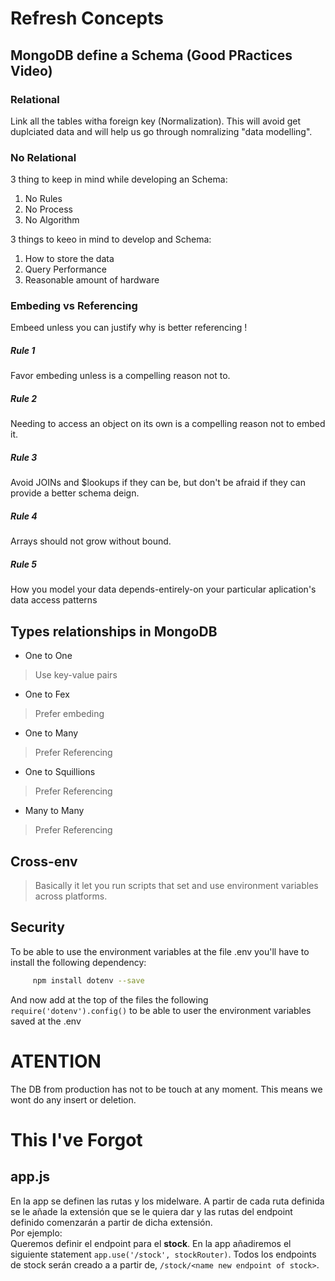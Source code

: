 # Refresh Concepts

## MongoDB define a Schema (Good PRactices Video)

### Relational

Link all the tables witha  foreign key (Normalization). This will avoid get duplciated data and will help us go through nomralizing "data modelling".

### No Relational

3 thing to keep in mind while developing an Schema: 

1. No Rules
2. No Process
3. No Algorithm

3 things to keeo in mind to develop and Schema: 

1. How to store the data
2. Query Performance
3. Reasonable amount of hardware

### Embeding vs Referencing

Embeed unless you can justify why is better referencing !

##### Rule 1

Favor embeding unless is a compelling reason not to.

##### Rule 2

Needing to access an object on its own is a compelling reason not to embed it.

##### Rule 3 

Avoid JOINs and $lookups if they can be, but don't be afraid if they can provide a better schema deign.

##### Rule 4

Arrays should not grow without bound.

##### Rule 5

How you model your data depends-entirely-on your particular aplication's data access patterns

## Types relationships in MongoDB

- One to One

> Use key-value pairs

- One to Fex

> Prefer embeding

- One to Many

> Prefer Referencing

- One to Squillions

> Prefer Referencing

- Many to Many

> Prefer Referencing

## Cross-env 

> Basically it let you run scripts that set and use environment variables across platforms.

## Security 

To be able to use the environment variables at the file .env you'll have to install the following dependency:
```bash
     npm install dotenv --save
```

And now add at the top of the files the following `require('dotenv').config()` to be able to user the environment variables saved at the .env

# ATENTION

The DB from production has not to be touch at any moment. This means we wont do any insert or deletion. 

# This I've Forgot

## app.js

En la app se definen las rutas y los midelware. A partir de cada ruta definida se le añade la extensión que se le quiera dar y las rutas del endpoint definido comenzarán a partir de dicha extensión. <br/>
Por ejemplo:<br/>
Queremos definir el endpoint para el **stock**. En la app añadiremos el siguiente statement `app.use('/stock', stockRouter)`. Todos los endpoints de stock serán creado a a partir de, `/stock/<name new endpoint of stock>`.  